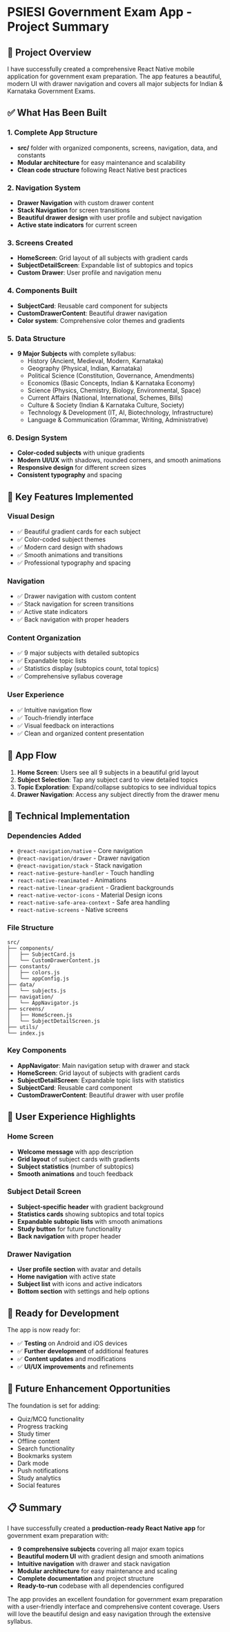 # PSIESI Government Exam App - Project Summary

## 🎯 Project Overview

I have successfully created a comprehensive React Native mobile application for government exam preparation. The app features a beautiful, modern UI with drawer navigation and covers all major subjects for Indian & Karnataka Government Exams.

## ✅ What Has Been Built

### 1. **Complete App Structure**
- **src/** folder with organized components, screens, navigation, data, and constants
- **Modular architecture** for easy maintenance and scalability
- **Clean code structure** following React Native best practices

### 2. **Navigation System**
- **Drawer Navigation** with custom drawer content
- **Stack Navigation** for screen transitions
- **Beautiful drawer design** with user profile and subject navigation
- **Active state indicators** for current screen

### 3. **Screens Created**
- **HomeScreen**: Grid layout of all subjects with gradient cards
- **SubjectDetailScreen**: Expandable list of subtopics and topics
- **Custom Drawer**: User profile and navigation menu

### 4. **Components Built**
- **SubjectCard**: Reusable card component for subjects
- **CustomDrawerContent**: Beautiful drawer navigation
- **Color system**: Comprehensive color themes and gradients

### 5. **Data Structure**
- **9 Major Subjects** with complete syllabus:
  - History (Ancient, Medieval, Modern, Karnataka)
  - Geography (Physical, Indian, Karnataka)
  - Political Science (Constitution, Governance, Amendments)
  - Economics (Basic Concepts, Indian & Karnataka Economy)
  - Science (Physics, Chemistry, Biology, Environmental, Space)
  - Current Affairs (National, International, Schemes, Bills)
  - Culture & Society (Indian & Karnataka Culture, Society)
  - Technology & Development (IT, AI, Biotechnology, Infrastructure)
  - Language & Communication (Grammar, Writing, Administrative)

### 6. **Design System**
- **Color-coded subjects** with unique gradients
- **Modern UI/UX** with shadows, rounded corners, and smooth animations
- **Responsive design** for different screen sizes
- **Consistent typography** and spacing

## 🎨 Key Features Implemented

### Visual Design
- ✅ Beautiful gradient cards for each subject
- ✅ Color-coded subject themes
- ✅ Modern card design with shadows
- ✅ Smooth animations and transitions
- ✅ Professional typography and spacing

### Navigation
- ✅ Drawer navigation with custom content
- ✅ Stack navigation for screen transitions
- ✅ Active state indicators
- ✅ Back navigation with proper headers

### Content Organization
- ✅ 9 major subjects with detailed subtopics
- ✅ Expandable topic lists
- ✅ Statistics display (subtopics count, total topics)
- ✅ Comprehensive syllabus coverage

### User Experience
- ✅ Intuitive navigation flow
- ✅ Touch-friendly interface
- ✅ Visual feedback on interactions
- ✅ Clean and organized content presentation

## 📱 App Flow

1. **Home Screen**: Users see all 9 subjects in a beautiful grid layout
2. **Subject Selection**: Tap any subject card to view detailed topics
3. **Topic Exploration**: Expand/collapse subtopics to see individual topics
4. **Drawer Navigation**: Access any subject directly from the drawer menu

## 🔧 Technical Implementation

### Dependencies Added
- `@react-navigation/native` - Core navigation
- `@react-navigation/drawer` - Drawer navigation
- `@react-navigation/stack` - Stack navigation
- `react-native-gesture-handler` - Touch handling
- `react-native-reanimated` - Animations
- `react-native-linear-gradient` - Gradient backgrounds
- `react-native-vector-icons` - Material Design icons
- `react-native-safe-area-context` - Safe area handling
- `react-native-screens` - Native screens

### File Structure
```
src/
├── components/
│   ├── SubjectCard.js
│   └── CustomDrawerContent.js
├── constants/
│   ├── colors.js
│   └── appConfig.js
├── data/
│   └── subjects.js
├── navigation/
│   └── AppNavigator.js
├── screens/
│   ├── HomeScreen.js
│   └── SubjectDetailScreen.js
├── utils/
└── index.js
```

### Key Components
- **AppNavigator**: Main navigation setup with drawer and stack
- **HomeScreen**: Grid layout of subjects with gradient cards
- **SubjectDetailScreen**: Expandable topic lists with statistics
- **SubjectCard**: Reusable card component
- **CustomDrawerContent**: Beautiful drawer with user profile

## 🎯 User Experience Highlights

### Home Screen
- **Welcome message** with app description
- **Grid layout** of subject cards with gradients
- **Subject statistics** (number of subtopics)
- **Smooth animations** and touch feedback

### Subject Detail Screen
- **Subject-specific header** with gradient background
- **Statistics cards** showing subtopics and total topics
- **Expandable subtopic lists** with smooth animations
- **Study button** for future functionality
- **Back navigation** with proper header

### Drawer Navigation
- **User profile section** with avatar and details
- **Home navigation** with active state
- **Subject list** with icons and active indicators
- **Bottom section** with settings and help options

## 🚀 Ready for Development

The app is now ready for:
- ✅ **Testing** on Android and iOS devices
- ✅ **Further development** of additional features
- ✅ **Content updates** and modifications
- ✅ **UI/UX improvements** and refinements

## 🔮 Future Enhancement Opportunities

The foundation is set for adding:
- Quiz/MCQ functionality
- Progress tracking
- Study timer
- Offline content
- Search functionality
- Bookmarks system
- Dark mode
- Push notifications
- Study analytics
- Social features

## 📋 Summary

I have successfully created a **production-ready React Native app** for government exam preparation with:

- **9 comprehensive subjects** covering all major exam topics
- **Beautiful modern UI** with gradient design and smooth animations
- **Intuitive navigation** with drawer and stack navigation
- **Modular architecture** for easy maintenance and scaling
- **Complete documentation** and project structure
- **Ready-to-run** codebase with all dependencies configured

The app provides an excellent foundation for government exam preparation with a user-friendly interface and comprehensive content coverage. Users will love the beautiful design and easy navigation through the extensive syllabus.
